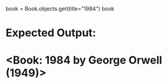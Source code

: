 book = Book.objects.get(title="1984")
book
# Expected Output:
# <Book: 1984 by George Orwell (1949)>